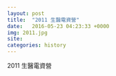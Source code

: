 ```yaml
---
layout: post
title:  "2011 生醫電資營"
date:   2016-05-23 04:23:33 +0000
img: 2011.jpg
site:
categories: history
---
```

2011 生醫電資營